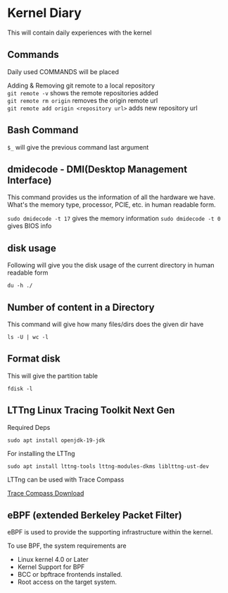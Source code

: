 # Kernel Diary
This will contain daily experiences with the kernel

## Commands
Daily used COMMANDS will be placed

Adding & Removing git remote to a local repository\
`git remote -v` shows the remote repositories added\
`git remote rm origin` removes the origin remote url\
`git remote add origin <repository url>` adds new repository url

## Bash Command

`$_` will give the previous command last argument

## dmidecode - DMI(Desktop Management Interface)

This command provides us the information of all the hardware we
have. What's the memory type, processor, PCIE, etc. in human 
readable form.

`sudo dmidecode -t 17`	gives the memory information 
`sudo dmidecode -t 0` gives BIOS info

## disk usage

Following will give you the disk usage of the current directory
in human readable form

`du -h ./`

## Number of content in a Directory

This command will give how many files/dirs does the given dir have

`ls -U | wc -l`

## Format disk

This will give the partition table 

`fdisk -l` 

## LTTng Linux Tracing Toolkit Next Gen

Required Deps

`sudo apt install openjdk-19-jdk`

For installing the LTTng 

`sudo apt install lttng-tools lttng-modules-dkms liblttng-ust-dev`

LTTng can be used with Trace Compass

[Trace Compass Download](https://projects.eclipse.org/projects/tools.tracecompass/downloads)

## eBPF (extended Berkeley Packet Filter)

eBPF is used to provide the supporting infrastructure within the kernel.

To use BPF, the system requirements are

- Linux kernel 4.0 or Later
- Kernel Support for BPF
- BCC or bpftrace frontends installed.
- Root access on the target system.

